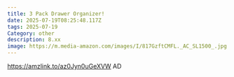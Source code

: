 ```yaml
---
title: 3 Pack Drawer Organizer!
date: 2025-07-19T08:25:48.117Z
tags: 2025-07-19
Category: other
description: 8.xx
image: https://m.media-amazon.com/images/I/817GzftCMFL._AC_SL1500_.jpg
---
```

https://amzlink.to/az0Jyn0uGeXVW
AD